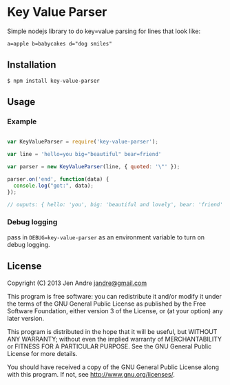 # Key Value Parser

Simple nodejs library to do key=value parsing for lines that look like:

`a=apple b=babycakes d="dog smiles"`

## Installation

```
$ npm install key-value-parser 
 ```

## Usage

### Example

```js

var KeyValueParser = require('key-value-parser');

var line = 'hello=you big="beautiful" bear=friend'

var parser = new KeyValueParser(line, { quoted: '\"' }); 

parser.on('end', function(data) {
  console.log("got:", data);
});

// ouputs: { hello: 'you', big: 'beautiful and lovely', bear: 'friend' }

```

### Debug logging

pass in `DEBUG=key-value-parser` as an environment variable to turn on debug logging.

## License

Copyright (C) 2013 Jen Andre <jandre@gmail.com>

This program is free software: you can redistribute it and/or modify
it under the terms of the GNU General Public License as published by
the Free Software Foundation, either version 3 of the License, or
(at your option) any later version.

This program is distributed in the hope that it will be useful,
but WITHOUT ANY WARRANTY; without even the implied warranty of
MERCHANTABILITY or FITNESS FOR A PARTICULAR PURPOSE.  See the
GNU General Public License for more details.

You should have received a copy of the GNU General Public License
along with this program.  If not, see <http://www.gnu.org/licenses/>.



